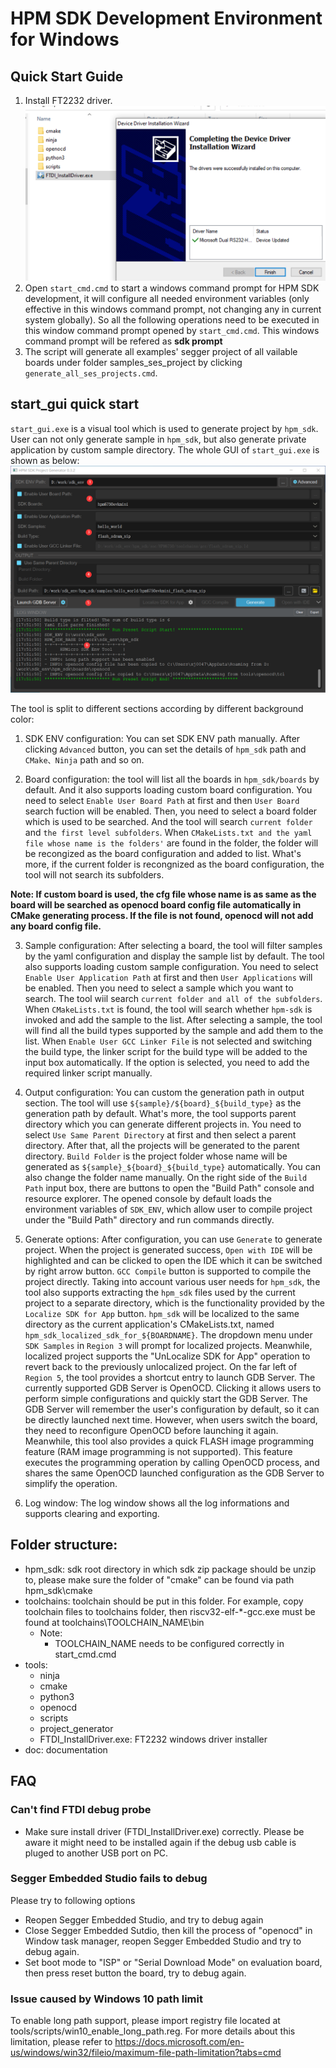 # HPM SDK Development Environment for Windows

## Quick Start Guide
1. Install FT2232 driver.
![Install driver](doc/img/ftdi_install.png)
1. Open `start_cmd.cmd` to start a windows command prompt for HPM SDK development, it will configure all needed environment variables (only effective in this windows command prompt, not changing any in current system globally). So all the following operations need to be executed in this window command prompt opened by `start_cmd.cmd`. This windows command prompt will be refered as **sdk prompt**
1. The script will generate all examples' segger project of all vailable boards under folder  samples_ses_project by clicking `generate_all_ses_projects.cmd`.

## start_gui quick start
`start_gui.exe` is a visual tool which is used to generate project by `hpm_sdk`. User can not only generate sample in `hpm_sdk`, but also generate private application by custom sample directory. The whole GUI of `start_gui.exe` is shown as below:
![start_gui](doc/img/start_gui.png)

The tool is split to different sections according by different background color:

1. SDK ENV configuration: You can set SDK ENV path manually. After clicking `Advanced` button, you can set the details of `hpm_sdk` path and `CMake、Ninja` path and so on.

2. Board configuration: the tool will list all the boards in `hpm_sdk/boards` by default. And it also supports loading custom board configuration. You need to select `Enable User Board Path` at first and then `User Board` search fuction will be enabled. Then, you need to select a board folder which is used to be searched. And the tool will search `current folder` and `the first level subfolders`. When `CMakeLists.txt and the yaml file whose name is the folders'` are found in the folder, the folder will be recongized as the board configuration and added to list. What's more, if the current folder is recongnized as the board configuration, the tool will not search its subfolders.

**Note: If custom board is used, the cfg file whose name is as same as the board will be searched as openocd board config file automatically in CMake generating process. If the file is not found, openocd will not add any board config file.**

3. Sample configuration: After selecting a board, the tool will filter samples by the yaml configuration and display the sample list by default. The tool also supports loading custom sample configuration. You need to select `Enable User Application Path` at first and then `User Applications` will be enabled. Then you need to select a sample which you want to search. The tool wiil search `current folder and all of the subfolders`. When `CMakeLists.txt` is found, the tool will search whether `hpm-sdk` is invoked and add the sample to the list. After selecting a sample, the tool will find all the build types supported by the sample and add them to the list. When `Enable User GCC Linker File` is not selected and switching the build type, the linker script for the build type will be added to the input box automatically. If the option is selected, you need to add the required linker script manually.

4. Output configuration: You can custom the generation path in output section. The tool will use `${sample}/${board}_${build_type}` as the generation path by default. What's more, the tool supports parent directory which you can generate different projects in. You need to select `Use Same Parent Directory` at first and then select a parent directory. After that, all the projects will be generated to the parent directory. `Build Folder` is the project folder whose name will be generated as `${sample}_${board}_${build_type}` automatically. You can also change the folder name manually. On the right side of the `Build Path` input box, there are buttons to open the "Build Path" console and resource explorer. The opened console by default loads the environment variables of `SDK_ENV`,  which allow user to compile project under the "Build Path" directory and run commands directly.

5. Generate options: After configuration, you can use `Generate` to generate project. When the project is generated success, `Open with IDE` will be highlighted and can be clicked to open the IDE which it can be switched by right arrow button. `GCC Compile` button is supported to compile the project directly. Taking into account various user needs for `hpm_sdk`, the tool also supports extracting the `hpm_sdk` files used by the current project to a separate directory, which is the functionality provided by the `Localize SDK for App` button. `hpm_sdk` will be localized to the same directory as the current application's CMakeLists.txt, named `hpm_sdk_localized_sdk_for_${BOARDNAME}`. The dropdown menu under `SDK Samples` in `Region 3` will prompt for localized projects. Meanwhile, localized project supports the "UnLocalize SDK for App" operation to revert back to the previously unlocalized project. On the far left of `Region 5`, the tool provides a shortcut entry to launch GDB Server. The currently supported GDB Server is OpenOCD. Clicking it allows users to perform simple configurations and quickly start the GDB Server. The GDB Server will remember the user's configuration by default, so it can be directly launched next time. However, when users switch the board, they need to reconfigure OpenOCD before launching it again. Meanwhile, this tool also provides a quick FLASH image programming feature (RAM image programming is not supported). This feature executes the programming operation by calling OpenOCD process, and shares the same OpenOCD launched configuration as the GDB Server to simplify the operation.

6. Log window: The log window shows all the log informations and supports clearing and exporting.

## Folder structure:
- hpm_sdk: sdk root directory in which sdk zip package should be unzip to, please make sure the folder of "cmake" can be found via path hpm_sdk\cmake
- toolchains: toolchain should be put in this folder. For example, copy toolchain files to toolchains folder, then riscv32-elf-\*-gcc.exe must be found at toolchains\TOOLCHAIN_NAME\bin
  - Note:
    - TOOLCHAIN_NAME needs to be configured correctly in start_cmd.cmd
- tools:
  - ninja
  - cmake
  - python3
  - openocd
  - scripts
  - project_generator
  - FTDI_InstallDriver.exe: FT2232 windows driver installer
- doc: documentation

## FAQ
### Can't find FTDI debug probe
  - Make sure install driver (FTDI_InstallDriver.exe) correctly. Please be aware it might need to be installed again if the debug usb cable is pluged to another USB port on PC.
### Segger Embedded Studio fails to debug
  Please try to following options
  - Reopen Segger Embedded Studio, and try to debug again
  - Close Segger Embedded Sutdio, then kill the process of "openocd" in Window task manager, reopen Segger Embedded Studio and try to debug again.
  - Set boot mode to "ISP" or "Serial Download Mode" on evaluation board, then press reset button the board, try to debug again.
### Issue caused by Windows 10 path limit
  To enable long path support, please import registry file located at tools/scripts/win10_enable_long_path.reg. For more details about this limitation, please refer to https://docs.microsoft.com/en-us/windows/win32/fileio/maximum-file-path-limitation?tabs=cmd
  
